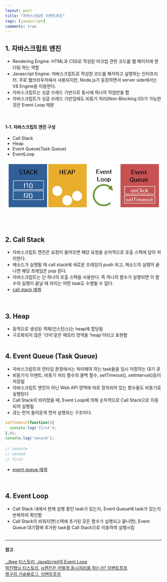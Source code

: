 ```yaml
---
layout: post
title: "자바스크립트 이벤트루프"
tags: [javascript]
comments: true
---
```


## 1. 자바스크립트 엔진
- Rendering Engine: HTML과 CSS로 작성된 마크업 관련 코드를 웹 페이지에 렌더링 하는 역할
- Javascript Engine: 자바스크립트로 작성한 코드를 해석하고 실행하는 인터프리터. 주로 웹브라우저에서 사용되지만, Node.js가 등장하면서 server side에서는 V8 Engine을 이용한다.  
- 자바스크립트는 싱글 쓰레드 기반으로 동시에 하나의 작업만을 함
- 자바스크립트가 싱글 쓰레드 기반임에도 비동기 처리(Non-Blocking IO)가 가능한 것은 Event Loop 때문
<br/>

#### 1-1. 자바스크립트 엔진 구성
- Call Stack
- Heap
- Event Queue(Task Queue)
- EventLoop

![Alt text](../images/javascript-engine.jpg)

<br/><br/>

## 2. Call Stack
- 자바스크립트 엔진은 요청이 들어오면 해당 요청을 순차적으로 호출 스택에 담아 처리한다.
- 메소드가 실행될 때 call stack에 새로운 프레임이 push 되고, 메소드의 실행이 끝나면 해당 프레임은 pop 된다.
- 자바스크립트는 단 하나의 호출 스택을 사용한다. 즉 하나의 함수가 실행되면 이 함수의 실행이 끝날 때 까지는 어떤 task도 수행될 수 없다.  
- [call stack 예제](https://github.com/yoojh9/learning-javascript-example/blob/master/ch13/call-stack-test.js)  
<br/><br/>

## 3. Heap
- 동적으로 생성된 객체(인스턴스)는 heap에 할당됨
- 구조화되지 않은 '더미'같은 메모리 영역을 'heap'이라고 표현함
<br/><br/>

## 4. Event Queue (Task Queue)
- 자바스크립트의 런타임 환경에서는 처리해야 하는 task들을 임시 저장하는 대기 큐
- 비동기식 이벤트, 비동기 처리 함수의 콜백 함수, setTimeout(), setInterval()등이 저장됨
- 자바스크립트 엔진이 아닌 Web API 영역에 따로 정의되어 있는 함수들도 비동기로 실행된다
- Call Stack이 비어졌을 때, Event Loop에 의해 순차적으로 Call Stack으로 이동되어 실행됨
- 큐는 먼저 들어온게 먼저 실행되는 구조이다.  

```javascript
setTimeout(function(){
  console.log('first');
},0);
console.log('second');

// console
// second
// first
```  
- [event queue 예제](https://github.com/yoojh9/learning-javascript-example/blob/master/ch13/event-queue-test.js)  
<br/><br/>

## 4. Event Loop
- Call Stack 내에서 현재 실행 중인 task가 있는지, Event Queue에 task가 있는지 반복하여 확인함
- Call Stack이 비워지면(스택에 추가된 모든 함수가 실행되고 끝나면), Event Queue 대기열에 추가된 task를 Call Stack으로 이동하여 실행시킴
<br/><br/>

---
#### 참고
[_Jbee 티스토리, JavaScript의 Event Loop](http://asfirstalways.tistory.com/362) <br/>
[박진형님 티스토리, js엔진은 어떻게 동시처리를 하는가? 이벤트루프](http://jinbroing.tistory.com/98) <br/>
[짱구의 기술블로그, 이벤트루프](https://appear.github.io/2017/09/17/JavaScript/javascript_23)
